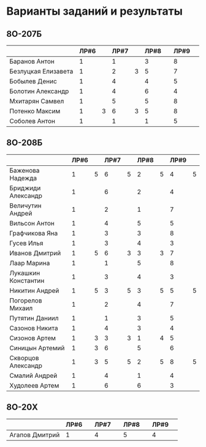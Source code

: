 # Варианты заданий и результаты

## 8О-207Б
|                     | ЛР#6 |   | ЛР#7 |   | ЛР#8 |   | ЛР#9 |   |
|---------------------|------|---|------|---|------|---|------|---|
| Баранов Антон       |  1   |   |  1   |   |  3   |   |  8   |   |
| Безлуцкая Елизавета |  1   |   |  2   | 3 |  5   |   |  7   |   |
| Бобылев Денис       |  1   |   |  4   |   |  4   |   |  5   |   |
| Болотин Александр   |  1   |   |  4   |   |  6   |   |  4   |   |
| Мхитарян Самвел     |  1   |   |  5   |   |  5   |   |  8   |   |
| Потенко Максим      |  1   | 3 |  6   | 3 |  5   |   |  8   |   |
| Соболев Антон       |  1   |   |  1   |   |  1   |   |  5   |   |

## 8О-208Б
|                     | ЛР#6 |   | ЛР#7 |   | ЛР#8 |   | ЛР#9 |   |
|---------------------|------|---|------|---|------|---|------|---|
| Баженова Надежда    |  1   | 5 |  6   | 5 |  2   | 5 |  4   | 5 |
| Бриджиди Александр  |  1   |   |  6   |   |  2   |   |  4   |   |
| Величутин Андрей    |  1   |   |  2   |   |  1   |   |  7   |   |
| Вильсон Антон       |  1   |   |  4   |   |  5   |   |  5   |   |
| Графчикова Яна      |  1   |   |  3   |   |  3   |   |  8   |   |
| Гусев Илья          |  1   |   |  3   |   |  4   |   |  3   |   |
| Иванов Дмитрий      |  1   | 5 |  6   | 3 |  3   | 3 |  7   |   |
| Лаар Марина         |  1   |   |  1   |   |  5   |   |  8   |   |
| Лукашкин Константин |  1   |   |  3   |   |  4   |   |  3   |   |
| Никитин Андрей      |  1   | 5 |  3   | 5 |  3   | 5 |  5   | 5 |
| Погорелов Михаил    |  1   |   |  2   |   |  4   |   |  7   |   |
| Путятин Даниил      |  1   |   |  1   |   |  3   |   |  5   |   |
| Сазонов Никита      |  1   |   |  4   |   |  3   |   |  4   |   |
| Сизонов Артем       |  1   | 3 |  3   | 3 |  1   | 4 |  5   |   |
| Синицын Артемий     |  1   | 3 |  6   |   |  5   |   |  6   |   |
| Скворцов Александр  |  1   | 3 |  5   | 5 |  2   | 5 |  8   | 5 |
| Смалий Андрей       |  1   |   |  4   |   |  1   |   |  4   |   |
| Худолеев Артем      |  1   |   |  6   |   |  6   |   |  3   |   |

## 8О-20X
|                     | ЛР#6 |   | ЛР#7 |   | ЛР#8 |   | ЛР#9 |   |
|---------------------|------|---|------|---|------|---|------|---|
| Агапов Дмитрий      |  1   |   |  4   |   |  5   |   |  4   |   |
